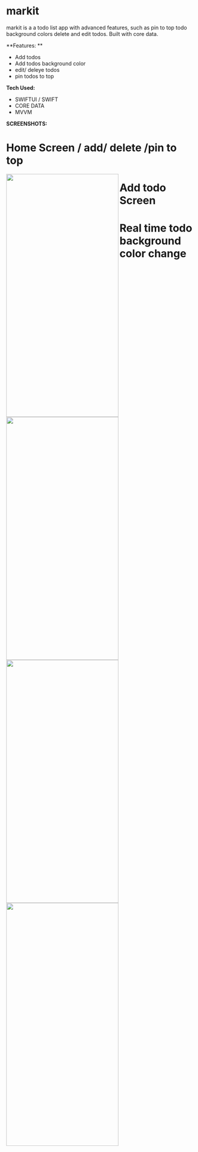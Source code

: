 # markit
markit is a a todo list app with advanced features, such as pin to top todo background colors delete and edit todos. Built with core data.

**Features: **

- Add todos 
- Add todos background color
- edit/ deleye todos 
- pin todos to top

**Tech Used:**

- SWIFTUI / SWIFT
- CORE DATA
- MVVM

**SCREENSHOTS:**

<h1>Home Screen / add/ delete /pin to top</h1>
<a href="url"><img src="https://user-images.githubusercontent.com/79456369/163290293-feb8158f-0aae-48ce-8ea2-de7cac7603fc.png" align="left" height="650" width="300" ></a> 
<h1>Add todo Screen</h1>
<a href="url"><img src="https://user-images.githubusercontent.com/79456369/163290299-5f71ea33-48b6-4a3a-998a-d373c3befc9d.png" align="left" height="650" width="300" ></a> 
<h1>Real time todo background color change</h1>
<a href="url"><img src="https://user-images.githubusercontent.com/79456369/163290302-0c208924-0eb5-44cb-b656-570e21f3ead4.png" align="left" height="650" width="300" ></a> 

<a href="url"><img src="https://user-images.githubusercontent.com/79456369/163290304-1ffa4dff-0bed-4870-94cd-aafc0676d6d7.png" align="left" height="650" width="300" ></a> 
